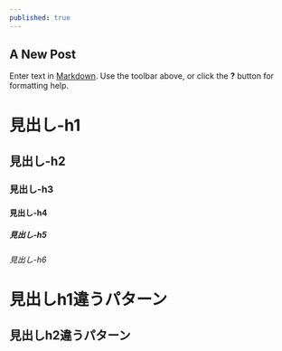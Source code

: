 ```yaml
---
published: true
---
```


## A New Post

Enter text in [Markdown](http://daringfireball.net/projects/markdown/). Use the toolbar above, or click the **?** button for formatting help.

# 見出し-h1
## 見出し-h2
### 見出し-h3
#### 見出し-h4
##### 見出し-h5
###### 見出し-h6
見出しh1違うパターン
===============
見出しh2違うパターン
---------------